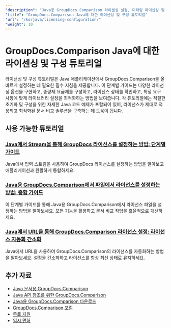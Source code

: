 ```yaml
---
"description": "Java용 GroupDocs.Comparison 라이센싱 설정, 미터링 라이센싱 및 구성에 대한 전체 튜토리얼입니다."
"title": "GroupDocs.Comparison Java에 대한 라이센싱 및 구성 튜토리얼"
"url": "/ko/java/licensing-configuration/"
"weight": 10
---
```


# GroupDocs.Comparison Java에 대한 라이센싱 및 구성 튜토리얼

라이선싱 및 구성 튜토리얼은 Java 애플리케이션에서 GroupDocs.Comparison을 올바르게 설정하는 데 필요한 필수 지침을 제공합니다. 이 단계별 가이드는 다양한 라이선싱 옵션을 구현하고, 종량제 요금제를 구성하고, 라이선스 상태를 확인하고, 특정 요구 사항에 맞게 라이브러리 설정을 최적화하는 방법을 보여줍니다. 각 튜토리얼에는 적절한 초기화 및 구성을 위한 자세한 Java 코드 예제가 포함되어 있어, 라이선스가 제대로 적용되고 최적화된 문서 비교 솔루션을 구축하는 데 도움이 됩니다.

## 사용 가능한 튜토리얼

### [Java에서 Stream을 통해 GroupDocs 라이선스를 설정하는 방법: 단계별 가이드](./set-groupdocs-license-stream-java-guide/)
Java에서 입력 스트림을 사용하여 GroupDocs 라이선스를 설정하는 방법을 알아보고 애플리케이션과 원활하게 통합하세요.

### [Java용 GroupDocs.Comparison에서 파일에서 라이선스를 설정하는 방법: 종합 가이드](./groupdocs-comparison-license-setup-java/)
이 단계별 가이드를 통해 Java용 GroupDocs.Comparison에서 라이선스 파일을 설정하는 방법을 알아보세요. 모든 기능을 활용하고 문서 비교 작업을 효율적으로 개선하세요.

### [Java에서 URL을 통해 GroupDocs.Comparison 라이선스 설정: 라이선스 자동화 간소화](./set-groupdocs-comparison-license-url-java/)
Java에서 URL을 사용하여 GroupDocs.Comparison의 라이선스를 자동화하는 방법을 알아보세요. 설정을 간소화하고 라이선스를 항상 최신 상태로 유지하세요.

## 추가 자료

- [Java 문서용 GroupDocs.Comparison](https://docs.groupdocs.com/comparison/java/)
- [Java API 참조를 위한 GroupDocs.Comparison](https://reference.groupdocs.com/comparison/java/)
- [Java용 GroupDocs.Comparison 다운로드](https://releases.groupdocs.com/comparison/java/)
- [GroupDocs.Comparison 포럼](https://forum.groupdocs.com/c/comparison)
- [무료 지원](https://forum.groupdocs.com/)
- [임시 면허](https://purchase.groupdocs.com/temporary-license/)